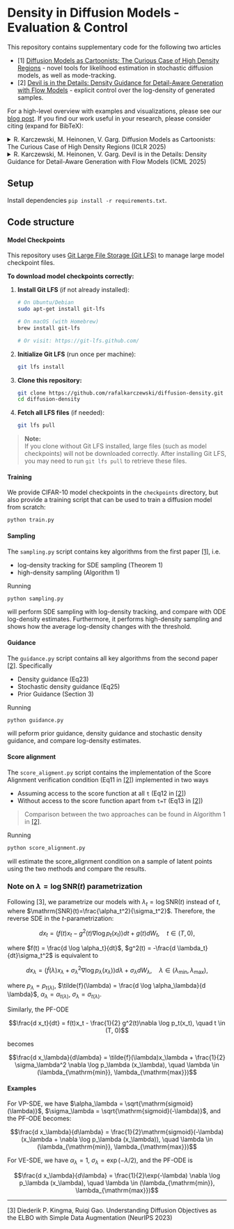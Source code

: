# Density in Diffusion Models - Evaluation & Control

This repository contains supplementary code for the following two articles

* [1] [Diffusion Models as Cartoonists: The Curious Case of High Density Regions](https://arxiv.org/abs/2411.01293) - novel tools for likelihood estimation in stochastic diffusion models, as well as mode-tracking.
* [2] [Devil is in the Details: Density Guidance for Detail-Aware Generation with Flow Models](https://arxiv.org/abs/2502.05807) - explicit control over the log-density of generated samples.

For a high-level overview with examples and visualizations, please see our [blog post](https://rafalkarczewski.github.io/blog/2025/diffusion-density/). If you find our work useful in your research, please consider citing (expand for BibTeX):

<details>
<summary>
R. Karczewski, M. Heinonen, V. Garg. Diffusion Models as Cartoonists: The Curious Case of High Density Regions (ICLR 2025)
</summary>

```bibtex
@inproceedings{
karczewski2025diffusion,
title={Diffusion Models as Cartoonists: The Curious Case of High Density Regions},
author={Rafal Karczewski and Markus Heinonen and Vikas Garg},
booktitle={ICLR},
year={2025},
url={https://arxiv.org/abs/2411.01293}
}
```
</details>


<details>
<summary>
R. Karczewski, M. Heinonen, V. Garg. Devil is in the Details: Density Guidance for Detail-Aware Generation with Flow Models (ICML 2025)
</summary>

```bibtex
@inproceedings{
karczewski2025devil,
title={Devil is in the Details: Density Guidance for Detail-Aware Generation with Flow Models},
author={Rafal Karczewski and Markus Heinonen and Vikas Garg},
booktitle={ICML},
year={2025},
url={https://arxiv.org/abs/2502.05807}
}
```

</details>

## Setup

Install dependencies `pip install -r requirements.txt`.

## Code structure

#### Model Checkpoints

This repository uses [Git Large File Storage (Git LFS)](https://git-lfs.github.com/) to manage large model checkpoint files.

**To download model checkpoints correctly:**

1. **Install Git LFS** (if not already installed):

    ```sh
    # On Ubuntu/Debian
    sudo apt-get install git-lfs

    # On macOS (with Homebrew)
    brew install git-lfs

    # Or visit: https://git-lfs.github.com/
    ```

2. **Initialize Git LFS** (run once per machine):

    ```sh
    git lfs install
    ```

3. **Clone this repository:**

    ```sh
    git clone https://github.com/rafalkarczewski/diffusion-density.git
    cd diffusion-density
    ```

4. **Fetch all LFS files** (if needed):

    ```sh
    git lfs pull
    ```

> **Note:**  
> If you clone without Git LFS installed, large files (such as model checkpoints) will not be downloaded correctly. After installing Git LFS, you may need to run `git lfs pull` to retrieve these files.

#### Training

We provide CIFAR-10 model checkpoints in the `checkpoints` directory, but also provide a training script that can be used to train a diffusion model from scratch:

```sh
python train.py
```

#### Sampling

The `sampling.py` script contains key algorithms from the first paper [[1]](https://arxiv.org/abs/2411.01293), i.e.
* log-density tracking for SDE sampling (Theorem 1)
* high-density sampling (Algorithm 1)

Running 

```sh
python sampling.py
```
will perform SDE sampling with log-density tracking, and compare with ODE log-density estimates. Furthermore, it performs high-density sampling and shows how the average log-density changes with the threshold.

#### Guidance

The `guidance.py` script contains all key algorithms from the second paper [[2]](https://arxiv.org/abs/2502.05807). Specifically

* Density guidance (Eq23)
* Stochastic density guidance (Eq25)
* Prior Guidance (Section 3)

Running 

```sh
python guidance.py
```
will peform prior guidance, density guidance and stochastic density guidance, and compare log-density estimates.

#### Score alignment

The `score_aligment.py` script contains the implementation of the Score Alignment verification condition (Eq11 in [[2]](https://arxiv.org/abs/2502.05807)) implemented in two ways

* Assuming access to the score function at all `t` (Eq12 in [[2]](https://arxiv.org/abs/2502.05807))
* Without access to the score function apart from `t=T` (Eq13 in [[2]](https://arxiv.org/abs/2502.05807))
> Comparison between the two approaches can be found in Algorithm 1 in [[2]](https://arxiv.org/abs/2502.05807).

Running 

```sh
python score_alignment.py
```
will estimate the score_alignment condition on a sample of latent points using the two methods and compare the results.

### Note on $\lambda=\log\mathrm{SNR}(t)$ parametrization

Following [3], we parametrize our models with $\lambda_t=\log\mathrm{SNR}(t)$ instead of $t$, where $\mathrm{SNR}(t)=\frac{\alpha_t^2}{\sigma_t^2}$. Therefore, the reverse SDE in the $t$-parametrization:

$$dx_t = (f(t)x_t - g^2(t)\nabla \log p_t(x_t))dt + g(t)dW_t, \quad t \in (T, 0),$$

where $f(t) = \frac{d \log \alpha_t}{dt}$, $g^2(t) = -\frac{d \lambda_t}{dt}\sigma_t^2$ is equivalent to

$$dx_\lambda = (\tilde{f}(\lambda)x_\lambda + \sigma_\lambda^2 \nabla \log p_\lambda (x_\lambda))d\lambda + \sigma_\lambda dW_\lambda, \quad \lambda \in (\lambda_{\mathrm{min}}, \lambda_{\mathrm{max}}),$$

where $p_\lambda = p_{t(\lambda)}$, $\tilde{f}(\lambda) = \frac{d \log \alpha_\lambda}{d \lambda}$, $\alpha_\lambda = \alpha_{t(\lambda)}$, $\sigma_\lambda = \sigma_{t(\lambda)}$.

Similarly, the PF-ODE

$$\frac{d x_t}{dt} = f(t)x_t - \frac{1}{2} g^2(t)\nabla \log p_t(x_t), \quad t \in (T, 0)$$

becomes

$$\frac{d x_\lambda}{d\lambda} = \tilde{f}(\lambda)x_\lambda + \frac{1}{2} \sigma_\lambda^2 \nabla \log p_\lambda (x_\lambda), \quad \lambda \in (\lambda_{\mathrm{min}}, \lambda_{\mathrm{max}})$$

#### Examples

For VP-SDE, we have $\alpha_\lambda = \sqrt{\mathrm{sigmoid}(\lambda)}$, $\sigma_\lambda = \sqrt{\mathrm{sigmoid}(-\lambda)}$, and the PF-ODE becomes:

$$\frac{d x_\lambda}{d\lambda} = \frac{1}{2}\mathrm{sigmoid}(-\lambda) (x_\lambda + \nabla \log p_\lambda (x_\lambda)), \quad \lambda \in (\lambda_{\mathrm{min}}, \lambda_{\mathrm{max}})$$

For VE-SDE, we have $\alpha_\lambda = 1$, $\sigma_\lambda = \exp(-\lambda/2)$, and the PF-ODE is

$$\frac{d x_\lambda}{d\lambda} = \frac{1}{2}\exp(-\lambda) \nabla \log p_\lambda (x_\lambda), \quad \lambda \in (\lambda_{\mathrm{min}}, \lambda_{\mathrm{max}})$$

---

[3] Diederik P. Kingma, Ruiqi Gao. Understanding Diffusion Objectives as the ELBO with Simple Data Augmentation (NeurIPS 2023)